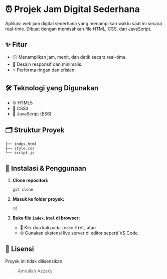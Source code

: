 # ⏰ Projek Jam Digital Sederhana

Aplikasi web jam digital sederhana yang menampilkan waktu saat ini secara real-time. Dibuat dengan memisahkan file HTML, CSS, dan JavaScript.

## ✨ Fitur
- 🕒 Menampilkan jam, menit, dan detik secara real-time.
- 📱 Desain responsif dan minimalis.
- ⚡ Performa ringan dan efisien.

## 🛠️ Teknologi yang Digunakan
- 🌐 HTML5
- 🎨 CSS3
- 📜 JavaScript (ES6)

## 🗂️ Struktur Proyek
```
├── index.html    
├── style.css     
└── script.js     
```

## 🚀 Instalasi & Penggunaan
1. **Clone repositori:**
   ```bash
   git clone 
   ```

2. **Masuk ke folder proyek:**
   ```bash
   cd 
   ```

3. **Buka file `index.html` di browser:**
   - 📂 Klik dua kali pada `index.html`, atau
   - 🌐 Gunakan ekstensi live server di editor seperti VS Code.

## 📄 Lisensi
Proyek ini tidak dilisensikan.

> Amrullah Azzaky
